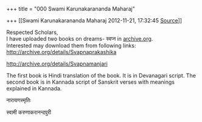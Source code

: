 +++
title = "000 Swami Karunakarananda Maharaj"

+++
[[Swami Karunakarananda Maharaj	2012-11-21, 17:32:45 [Source](https://groups.google.com/g/bvparishat/c/aCQoCke2IaA)]]



Respected Scholars,  
I have uploaded two books on dreams- स्वप्न in [archive.org](http://archive.org).  
Interested may download them from following links:  
<http://archive.org/details/Svapnaprakashika>  
  
<http://archive.org/details/Svapnamanjari>  
  
The first book is Hindi translation of the book. It is in Devanagari script. The second book is in Kannada script of Sanskrit verses with meanings explained in Kannada.  
  
  
नारायणस्मृतिः  
  
स्वामी करुणाकरानन्दपुरी  
  

